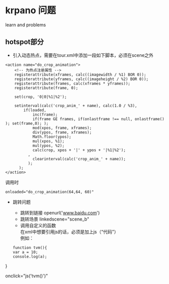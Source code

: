 # krpano 问题
learn  and problems

## hotspot部分

+ 引入动态热点，需要在tour.xml中添加一段如下脚本，必须在scene之外
```
<action name="do_crop_animation">
	<!-- 为热点注册属性 -->
	registerattribute(xframes, calc((imagewidth / %1) BOR 0));
	registerattribute(yframes, calc((imageheight / %2) BOR 0));
	registerattribute(frames, calc(xframes * yframes));
	registerattribute(frame, 0);
 
	set(crop, '0|0|%1|%2');
 
	setinterval(calc('crop_anim_' + name), calc(1.0 / %3),
		if(loaded,
			inc(frame);
			if(frame GE frames, if(onlastframe !== null, onlastframe() ); set(frame,0); );
			mod(xpos, frame, xframes);
			div(ypos, frame, xframes);
			Math.floor(ypos);
			mul(xpos, %1);
			mul(ypos, %2);
			calc(crop, xpos + '|' + ypos + '|%1|%2');
		  ,
			clearinterval(calc('crop_anim_' + name));
		  );
	  );
</action>

```
调用时 
```
onloaded="do_crop_animation(64,64, 60)"

```

+ 跳转问题

	+ 跳转到链接 openurl('www.baidu.com')
	+ 跳转场景 linkedscene="scene_b"
	+ 调用自定义的函数  
	在xml中想要引用js的话，必须是加上js（“代码”）   
	例如：
	```
	function tvm(){
	var a = 10;
	console.log(a);
}

 onclick="js('tvm()')"

 ```
	






